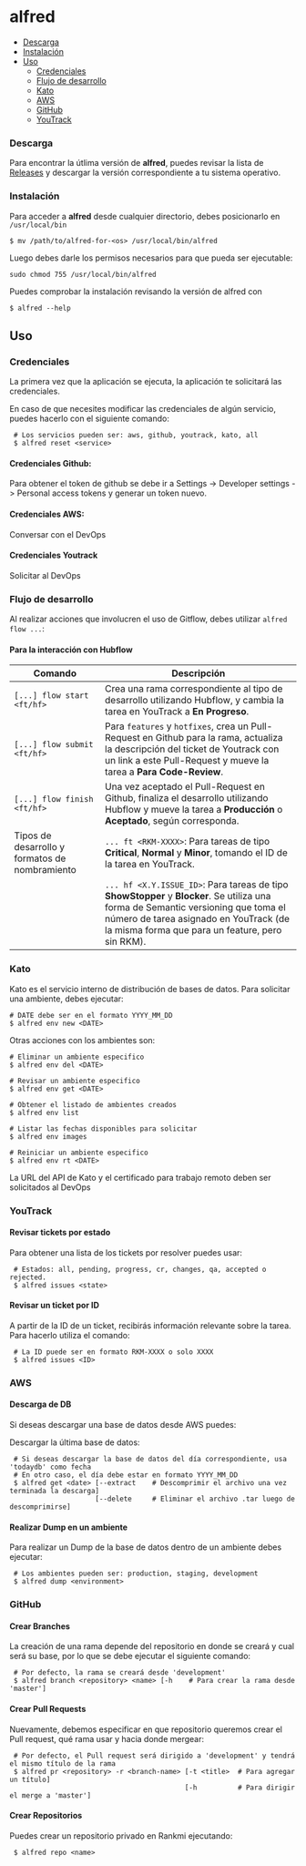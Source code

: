 # alfred

- [Descarga](#descarga)
- [Instalación](#instalación)
- [Uso](#uso)
    - [Credenciales](#credenciales)
    - [Flujo de desarrollo](#flujo-de-desarrollo)
    - [Kato](#kato)
    - [AWS](#aws)
    - [GitHub](#github)
    - [YouTrack](#youtrack)
    
### Descarga

Para encontrar la útlima versión de **alfred**, puedes revisar la lista de [Releases](https://github.com/Rankmi/alfred/releases) y descargar la versión correspondiente a tu sistema operativo.

### Instalación

Para acceder a **alfred** desde cualquier directorio, debes posicionarlo en `/usr/local/bin`

``` console
$ mv /path/to/alfred-for-<os> /usr/local/bin/alfred
```
Luego debes darle los permisos necesarios para que pueda ser ejecutable: 
``` console
sudo chmod 755 /usr/local/bin/alfred
```

Puedes comprobar la instalación revisando la versión de alfred con
``` console
$ alfred --help
```

## Uso

### Credenciales

La primera vez que la aplicación se ejecuta, la aplicación te solicitará las credenciales.

En caso de que necesites modificar las credenciales de algún servicio, puedes hacerlo con el siguiente comando:

``` console 
 # Los servicios pueden ser: aws, github, youtrack, kato, all 
 $ alfred reset <service>
```
#### Credenciales Github:
Para obtener el token de github se debe ir a Settings -> Developer settings -> Personal access tokens y generar un token nuevo.

#### Credenciales AWS:
Conversar con el DevOps

#### Credenciales Youtrack
Solicitar al DevOps

### Flujo de desarrollo

Al realizar acciones que involucren el uso de Gitflow, debes utilizar `alfred flow ...`: 

#### Para la interacción con Hubflow

| Comando | Descripción
| --- | ---
| `[...] flow start <ft/hf>` | Crea una rama correspondiente al tipo de desarrollo utilizando Hubflow, y cambia la tarea en YouTrack a **En Progreso**.
| `[...] flow submit <ft/hf>` | Para `features` y `hotfixes`, crea un Pull-Request en Github para la rama, actualiza la descripción del ticket de Youtrack con un link a este Pull-Request y mueve la tarea a **Para Code-Review**.
| `[...] flow finish <ft/hf>` | Una vez aceptado el Pull-Request en Github, finaliza el desarrollo utilizando Hubflow y mueve la tarea a **Producción** o **Aceptado**, según corresponda.
| Tipos de desarrollo y formatos de nombramiento | `... ft <RKM-XXXX>`: Para tareas de tipo **Critical**, **Normal** y **Minor**, tomando el ID de la tarea en YouTrack. 
| | `... hf <X.Y.ISSUE_ID>`: Para tareas de tipo **ShowStopper** y **Blocker**. Se utiliza una forma de Semantic versioning que toma el número de tarea asignado en YouTrack (de la misma forma que para un feature, pero sin RKM).  
 
### Kato

Kato es el servicio interno de distribución de bases de datos. Para solicitar una ambiente, debes ejecutar:
``` console
# DATE debe ser en el formato YYYY_MM_DD
$ alfred env new <DATE>
```

Otras acciones con los ambientes son:
```console
# Eliminar un ambiente especifico
$ alfred env del <DATE>

# Revisar un ambiente especifico
$ alfred env get <DATE>

# Obtener el listado de ambientes creados
$ alfred env list

# Listar las fechas disponibles para solicitar
$ alfred env images

# Reiniciar un ambiente especifico
$ alfred env rt <DATE>
```

La URL del API de Kato y el certificado para trabajo remoto deben ser solicitados al DevOps

### YouTrack

#### Revisar tickets por estado

Para obtener una lista de los tickets por resolver puedes usar:
``` console
 # Estados: all, pending, progress, cr, changes, qa, accepted o rejected.  
 $ alfred issues <state>
``` 

#### Revisar un ticket por ID

A partir de la ID de un ticket, recibirás información relevante sobre la tarea. Para hacerlo utiliza el comando:
``` console
 # La ID puede ser en formato RKM-XXXX o solo XXXX
 $ alfred issues <ID>
```


### AWS

#### Descarga de DB

Si deseas descargar una base de datos desde AWS puedes: 

Descargar la última base de datos:
``` console
 # Si deseas descargar la base de datos del día correspondiente, usa 'todaydb' como fecha
 # En otro caso, el día debe estar en formato YYYY_MM_DD
 $ alfred get <date> [--extract    # Descomprimir el archivo una vez terminada la descarga]
                     [--delete     # Eliminar el archivo .tar luego de descomprimirse]
``` 

#### Realizar Dump en un ambiente

Para realizar un Dump de la base de datos dentro de un ambiente debes ejecutar:
``` console 
 # Los ambientes pueden ser: production, staging, development
 $ alfred dump <environment>
```

### GitHub

#### Crear Branches

La creación de una rama depende del repositorio en donde se creará y cual será su base, por lo que se debe ejecutar el
siguiente comando:
``` console
 # Por defecto, la rama se creará desde 'development'
 $ alfred branch <repository> <name> [-h    # Para crear la rama desde 'master']
```

#### Crear Pull Requests

Nuevamente, debemos especificar en que repositorio queremos crear el Pull request, qué rama usar y hacia donde mergear:

``` console
 # Por defecto, el Pull request será dirigido a 'development' y tendrá el mismo título de la rama 
 $ alfred pr <repository> -r <branch-name> [-t <title>  # Para agregar un título]
                                           [-h          # Para dirigir el merge a 'master']
```

#### Crear Repositorios

Puedes crear un repositorio privado en Rankmi ejecutando:
``` console
 $ alfred repo <name>
```
